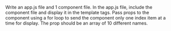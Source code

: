 Write an app.js file and 1 component file. In the app.js file, include the component file and display it in the template tags. Pass props to the component using a for loop to send the component only one index item at a time for display. The prop should be an array of 10 different names. 